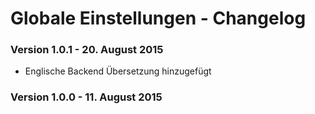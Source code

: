 Globale Einstellungen - Changelog
=================================

### Version 1.0.1 - 20. August 2015

* Englische Backend Übersetzung hinzugefügt

### Version 1.0.0 - 11. August 2015

